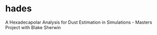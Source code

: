 # hades
A Hexadecapolar Analysis for Dust Estimation in Simulations  - Masters Project with Blake Sherwin
